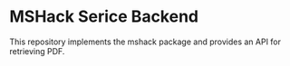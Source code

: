 # MSHack Serice Backend

This repository implements the mshack package and provides an API for retrieving PDF. 